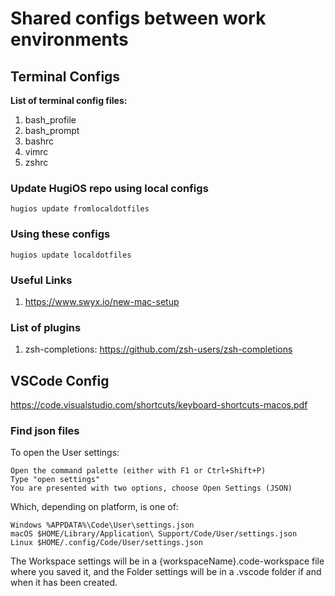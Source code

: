 # Shared configs between work environments

## Terminal Configs

**List of terminal config files:**

1. bash_profile
2. bash_prompt
3. bashrc
4. vimrc
5. zshrc

### Update HugiOS repo using local configs

```
hugios update fromlocaldotfiles 
```
### Using these configs

```
hugios update localdotfiles
```

### Useful Links

1. https://www.swyx.io/new-mac-setup

### List of plugins

1. zsh-completions: https://github.com/zsh-users/zsh-completions

## VSCode Config
 
https://code.visualstudio.com/shortcuts/keyboard-shortcuts-macos.pdf

### Find json files

To open the User settings:

    Open the command palette (either with F1 or Ctrl+Shift+P)
    Type "open settings"
    You are presented with two options, choose Open Settings (JSON)

Which, depending on platform, is one of:

    Windows %APPDATA%\Code\User\settings.json
    macOS $HOME/Library/Application\ Support/Code/User/settings.json
    Linux $HOME/.config/Code/User/settings.json

The Workspace settings will be in a {workspaceName}.code-workspace file where you saved it, and the Folder settings will be in a .vscode folder if and when it has been created.